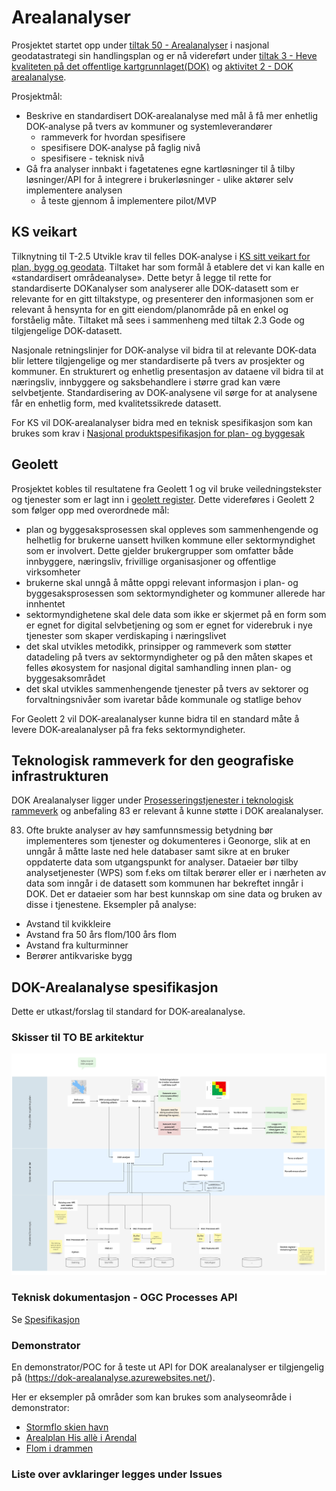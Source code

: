 # Arealanalyser
Prosjektet startet opp under [tiltak 50 - Arealanalyser](https://www.geonorge.no/Geodataarbeid/nasjonal-geodatastrategi/handlingsplanens-tiltak/tiltak-50/) i nasjonal geodatastrategi sin handlingsplan og er nå videreført under [tiltak 3 - Heve kvaliteten på det offentlige kartgrunnlaget(DOK)](https://www.geonorge.no/Geodataarbeid/nasjonal-geodatastrategi/handlingsplanens-tiltak/tiltak-3/) og [aktivitet 2 - DOK arealanalyse](https://tiltaksplan.geonorge.no/tiltak/3/aktivitet/2).

Prosjektmål:
* Beskrive en standardisert DOK-arealanalyse med mål å få mer enhetlig DOK-analyse på tvers av kommuner og systemleverandører
    * rammeverk for hvordan spesifisere
    * spesifisere DOK-analyse på faglig nivå
    * spesifisere - teknisk nivå
* Gå fra analyser innbakt i fagetatenes egne kartløsninger til å tilby løsninger/API for å integrere i brukerløsninger  - ulike aktører selv implementere analysen
    * å teste gjennom å implementere pilot/MVP


## KS veikart
Tilknytning til T-2.5 Utvikle krav til felles DOK-analyse i [KS sitt veikart for plan, bygg og geodata](https://www.ks.no/globalassets/fagomrader/digitalisering/verktoykasse-plan--og-byggesaker/gjennomfore/18-08-22-Veikart-plan-bygg-og-geodata-Sluttrapport-v1-0-ny-struktur.pdf).
Tiltaket har som formål å etablere det vi kan kalle en «standardisert
områdeanalyse». Dette betyr å legge til rette for standardiserte DOKanalyser som analyserer alle DOK-datasett som er relevante for en gitt
tiltakstype, og presenterer den informasjonen som er relevant å
hensynta for en gitt eiendom/planområde på en enkel og forståelig
måte.
Tiltaket må sees i sammenheng med tiltak 2.3 Gode og tilgjengelige
DOK-datasett.

Nasjonale retningslinjer for DOK-analyse vil bidra til at relevante
DOK-data blir lettere tilgjengelige og mer standardiserte på tvers av
prosjekter og kommuner. En strukturert og enhetlig presentasjon av
dataene vil bidra til at næringsliv, innbyggere og saksbehandlere i
større grad kan være selvbetjente.
Standardisering av DOK-analysene vil sørge for at analysene får en
enhetlig form, med kvalitetssikrede datasett.

For KS vil DOK-arealanalyser bidra med en teknisk spesifikasjon som kan brukes som krav i [Nasjonal produktspesifikasjon for plan- og byggesak](https://www.ks.no/fagomrader/digitalisering/felleslosninger/verktoykasse-plan--og-byggesak/verktoy/nasjonal-produktspesifikasjon-plan--og-byggesak/)

## Geolett
Prosjektet kobles til resultatene fra Geolett 1 og vil bruke veiledningstekster og tjenester som er lagt inn i [geolett register](https://register.geonorge.no/geolett). Dette videreføres i Geolett 2 som følger opp med overordnede mål:
* plan og byggesaksprosessen skal oppleves som sammenhengende og helhetlig for brukerne uansett hvilken kommune eller sektormyndighet som er involvert. Dette gjelder brukergrupper som omfatter både innbyggere, næringsliv, frivillige organisasjoner og offentlige virksomheter
* brukerne skal unngå å måtte oppgi relevant informasjon i plan- og byggesaksprosessen som sektormyndigheter og kommuner allerede har innhentet
* sektormyndighetene skal dele data som ikke er skjermet på en form som er egnet for digital selvbetjening og som er egnet for viderebruk i nye tjenester som skaper verdiskaping i næringslivet
* det skal utvikles metodikk, prinsipper og rammeverk som støtter datadeling på tvers av sektormyndigheter og på den måten skapes et felles økosystem for nasjonal digital samhandling innen plan- og byggesaksområdet
* det skal utvikles sammenhengende tjenester på tvers av sektorer og forvaltningsnivåer som ivaretar både kommunale og statlige behov

For Geolett 2 vil DOK-arealanalyser kunne bidra til en standard måte å levere DOK-arealanalyser på fra feks sektormyndigheter. 

## Teknologisk rammeverk for den geografiske infrastrukturen
DOK Arealanalyser ligger under [Prosesseringstjenester i teknologisk rammeverk](https://dokument.geonorge.no/styrendedokumenter/nasjonalt-rammeverk-for-geografisk-informasjon/rammeverksdokumentet/teknologisk-rammeverk-for-den-geografiske-infrastrukturen/4.0/teknologiskrammeverkhtml.html#_prosesseringstjenester) og anbefaling 83 er relevant å kunne støtte i DOK arealanalyser.

83. Ofte brukte analyser av høy samfunnsmessig betydning bør implementeres som tjenester og dokumenteres i Geonorge, slik at en unngår å måtte laste ned hele databaser samt sikre at en bruker oppdaterte data som utgangspunkt for analyser. Dataeier bør tilby analysetjenester (WPS) som f.eks om tiltak berører eller er i nærheten av data som inngår i de datasett som kommunen har bekreftet inngår i DOK. Det er dataeier som har best kunnskap om sine data og bruken av disse i tjenestene.
Eksempler på analyse:
* Avstand til kvikkleire
* Avstand fra 50 års flom/100 års flom
* Avstand fra kulturminner
* Berører antikvariske bygg

## DOK-Arealanalyse spesifikasjon
Dette er utkast/forslag til standard for DOK-arealanalyse. 

### Skisser til TO BE arkitektur

![Tjenestereise!](TOBETjenestereise.jpg)


### Teknisk dokumentasjon - OGC Processes API
Se [Spesifikasjon](spec.md)

### Demonstrator
En demonstrator/POC for å teste ut API for DOK arealanalyser er tilgjengelig på (https://dok-arealanalyse.azurewebsites.net/).

Her er eksempler på områder som kan brukes som analyseområde i demonstrator:
* [Stormflo skien havn](demonstrator\stormflo_havn.geojson)
* [Arealplan His allè i Arendal](demonstrator\arealplan_his-alle.geojson)
* [Flom i drammen](demonstrator\flom_drammen.geojson)


### Liste over avklaringer legges under Issues